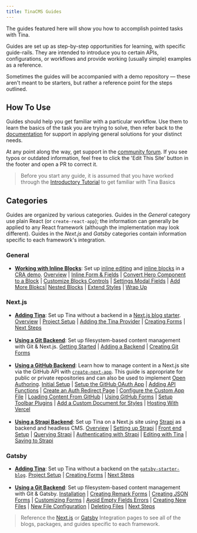 ```yaml
---
title: TinaCMS Guides
---
```


The guides featured here will show you how to accomplish pointed tasks with Tina.

Guides are set up as step-by-step opportunities for learning, with specific guide-rails. They are intended to introduce you to certain APIs, configurations, or workflows and provide working (usually simple) examples as a reference.

Sometimes the guides will be accompanied with a demo repository — these aren't meant to be starters, but rather a reference point for the steps outlined.

## How To Use

Guides should help you get familiar with a particular workflow. Use them to learn the basics of the task you are trying to solve, then refer back to the [documentation](/docs) for support in applying general solutions for your distinct needs.

At any point along the way, get support in the [community forum](https://community.tinacms.org/). If you see typos or outdated information, feel free to click the 'Edit This Site' button in the footer and open a PR to correct it.

> Before you start any guide, it is assumed that you have worked through the [Introductory Tutorial](/docs/getting-started/overview) to get familiar with Tina Basics

## Categories

Guides are organized by various categories. Guides in the _General_ category use plain React (or `create-react-app`); the information can generally be applied to any React framework (although the implementation may look different). Guides in the _Next.js_ and _Gatsby_ categories contain information specific to each framework's integration.

### General

- [**Working with Inline Blocks**](/guides/general/inline-blocks/overview): Set up [inline editing](/docs/ui/inline-editing) and [inline blocks](/docs/ui/inline-editing/inline-blocks) in a [CRA demo](https://logan-anderson.github.io/cra-hosted-demo/). [Overview](/guides/general/inline-blocks/overview) | [Inline Form & Fields](/guides/general/inline-blocks/inline-form-fields) | [Convert Hero Component to a Block](/guides/general/inline-blocks/hero-to-block) | [Customize Blocks Controls](/guides/general/inline-blocks/customize-controls) | [Settings Modal Fields](/guides/general/inline-blocks/settings-modal) | [Add More Blokcs](/guides/general/inline-blocks/add-more-blocks)| [Nested Blocks](/guides/general/inline-blocks/nested-blocks) | [Extend Styles](/guides/general/inline-blocks/extend-styles) | [Wrap Up](/guides/general/inline-blocks/wrap-up)

### Next.js

- [**Adding Tina**](/guides/nextjs/adding-tina/overview): Set up Tina without a backend in a [Next.js blog starter](https://github.com/vercel/next.js/tree/canary/examples/blog-starter). [Overview](/guides/nextjs/adding-tina/overview) | [Project Setup](/guides/nextjs/adding-tina/project-setup) | [Adding the Tina Provider](/guides/nextjs/adding-tina/adding-tina-provider) | [Creating Forms](/guides/nextjs/adding-tina/creating-forms) | [Next Steps](/guides/nextjs/adding-tina/next-steps)
  <br><br>
- [**Using a Git Backend**](/guides/nextjs/git/getting-started): Set up filesystem-based content management with Git & Next.js. [Getting Started](/guides/nextjs/git/getting-started) | [Adding a Backend](/guides/nextjs/git/adding-backend) | [Creating Git Forms](/guides/nextjs/git/creating-git-forms)
  <br><br>
- [**Using a GitHub Backend**](/guides/nextjs/github/initial-setup): Learn how to manage content in a Next.js site via the GitHub API with [`create-next-app`](https://nextjs.org/docs#setup). This guide is appropriate for public or private repositories and can also be used to implement [Open Authoring](/blog/introducing-visual-open-authoring). [Initial Setup](/guides/nextjs/github/initial-setup) | [Setup the GitHub OAuth App](/guides/nextjs/github/github-oauth-app) | [Adding API Functions](/guides/nextjs/github/api-functions) | [Create an Auth Redirect Page](/guides/nextjs/github/auth-redirect) | [Configure the Custom App File](/guides/nextjs/github/configure-custom-app) | [Loading Content From GitHub](/guides/nextjs/github/loading-github-content) | [Using GitHub Forms](/guides/nextjs/github/github-forms) | [Setup Toolbar Plugins](/guides/nextjs/github/toolbar-plugins) | [Add a Custom Document for Styles](/guides/nextjs/github/custom-doc-styled-components) | [Hosting With Vercel](/guides/nextjs/github/hosting-vercel)
  <br><br>
- [**Using a Strapi Backend**](/guides/nextjs/tina-with-strapi/overview): Set up Tina on a Next.js site using [Strapi](https://strapi.io/) as a backend and headless CMS. [Overview](/guides/nextjs/tina-with-strapi/overview) | [Setting up Strapi](/guides/nextjs/tina-with-strapi/strapi-setup) | [Front end Setup](/guides/nextjs/tina-with-strapi/front-end-setup) | [Querying Strapi](/guides/nextjs/tina-with-strapi/querying-strapi) | [Authenticating with Strapi](/guides/nextjs/tina-with-strapi/authenticating-with-strapi) | [Editing with Tina](/guides/nextjs/tina-with-strapi/editing-with-tina) | [Saving to Strapi](/guides/nextjs/tina-with-strapi/saving-to-strapi)

### Gatsby

- [**Adding Tina**](/guides/gatsby/adding-tina/project-setup): Set up Tina without a backend on the [`gatsby-starter-blog`](https://www.gatsbyjs.org/starters/gatsbyjs/gatsby-starter-blog/). [Project Setup](/guides/gatsby/adding-tina/project-setup) | [Creating Forms](/guides/gatsby/adding-tina/creating-forms) | [Next Steps](/guides/gatsby/adding-tina/next-steps)
  <br><br>
- [**Using a Git Backend**](/guides/gatsby/git/installation): Set up filesystem-based content management with Git & Gatsby. [Installation](/guides/gatsby/git/installation) | [Creating Remark Forms](/guides/gatsby/git/create-remark-form) | [Creating JSON Forms](/guides/gatsby/git/create-json-form) | [Customizing Forms](/guides/gatsby/git/customize-form) | [Avoid Empty Fields Errors](/guides/gatsby/git/empty-field-errors) | [Creating New Files](/guides/gatsby/git/create-new-files) | [New File Configuration](/guides/gatsby/git/configuration) | [Deleting Files](/guides/gatsby/git/deleting-files) | [Next Steps](/guides/gatsby/git/next-steps)

> Reference the [Next.js](/docs/integrations/nextjs) or [Gatsby](/docs/integrations/gatsby) Integration pages to see all of the blogs, packages, and guides specific to each framework.

